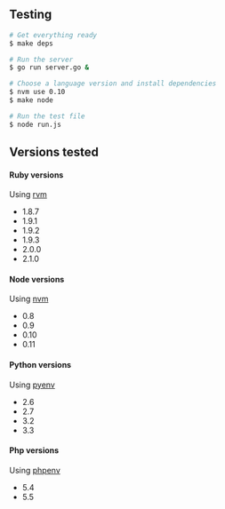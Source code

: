 ## Testing

```bash
# Get everything ready
$ make deps

# Run the server
$ go run server.go &

# Choose a language version and install dependencies
$ nvm use 0.10
$ make node

# Run the test file
$ node run.js
```

## Versions tested

#### Ruby versions

Using [rvm](https://github.com/wayneeseguin/rvm)

 * 1.8.7
 * 1.9.1
 * 1.9.2
 * 1.9.3
 * 2.0.0
 * 2.1.0

#### Node versions

Using [nvm](https://github.com/creationix/nvm)

 * 0.8
 * 0.9
 * 0.10
 * 0.11

#### Python versions

Using [pyenv](https://github.com/yyuu/pyenv)

 * 2.6
 * 2.7
 * 3.2
 * 3.3

#### Php versions

Using [phpenv](https://github.com/phpenv/phpenv)

 * 5.4
 * 5.5
